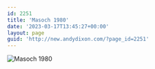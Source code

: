```yaml
---
id: 2251
title: 'Masoch 1980'
date: '2023-03-17T13:45:27+00:00'
layout: page
guid: 'http://new.andydixon.com/?page_id=2251'
---
```


![Masoch 1980](https://i0.wp.com/assets.g8x2.ldn.idrivee2-23.com/posters/Masoch%201980%2001.jpg?w=1200&ssl=1 "Masoch 1980")